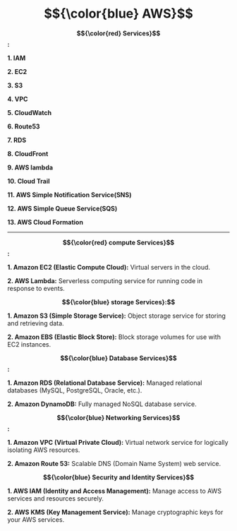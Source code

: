 # $${\color{blue} AWS}$$


**$${\color{red} Services}$$:**

**1. IAM**

**2. EC2**

**3. S3**

**4. VPC**

**5. CloudWatch**

**6. Route53**

**7. RDS**

**8. CloudFront**

**9. AWS lambda**

**10. Cloud Trail**

**11. AWS Simple Notification Service(SNS)**

**12. AWS Simple Queue Service(SQS)**

**13. AWS Cloud Formation**


-------------------------------------------------------------------------------------------------------------------------------------------------------------------------------------------------------------------------




**$${\color{red} compute Services}$$:**

**1. Amazon EC2 (Elastic Compute Cloud):** Virtual servers in the cloud.

**2. AWS Lambda:** Serverless computing service for running code in response to events.

**$${\color{blue} storage Services}:$$**

**1. Amazon S3 (Simple Storage Service):** Object storage service for storing and retrieving data.

**2. Amazon EBS (Elastic Block Store):** Block storage volumes for use with EC2 instances.

**$${\color{blue} Database Services}$$:**

**1. Amazon RDS (Relational Database Service):** Managed relational databases (MySQL, PostgreSQL, Oracle, etc.).

**2. Amazon DynamoDB:** Fully managed NoSQL database service.

**$${\color{blue} Networking Services}$$:**

**1. Amazon VPC (Virtual Private Cloud):** Virtual network service for logically isolating AWS resources.

**2. Amazon Route 53:** Scalable DNS (Domain Name System) web service.

**$${\color{blue} Security and Identity Services}$$**

**1. AWS IAM (Identity and Access Management):** Manage access to AWS services and resources securely.

**2. AWS KMS (Key Management Service):** Manage cryptographic keys for your AWS services.
